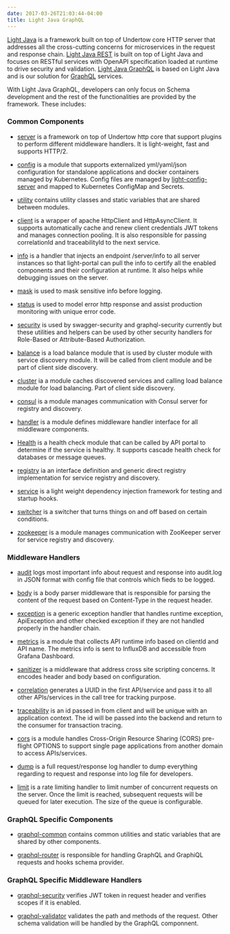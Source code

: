 ```yaml
---
date: 2017-03-26T21:03:44-04:00
title: Light Java GraphQL
---
```


[Light Java](https://github.com/networknt/light-java) is a framework built on top 
of Undertow core HTTP server that addresses all the cross-cutting concerns for
microservices in the request and response chain. [Light Java REST](https://github.com/networknt/light-java-rest)
is built on top of Light Java and focuses on RESTful services with OpenAPI 
specification loaded at runtime to drive security and validation. [Light Java GraphQL](https://github.com/networknt/light-java-graphql) 
is based on Light Java and is our solution for [GraphQL](http://graphql.org/) services.
  
With Light Java GraphQL, developers can only focus on Schema development and the rest
of the functionalities are provided by the framework. These includes:
 
### Common Components

* [server](https://networknt.github.io/light-java/other/server/) is
a framework on top of Undertow http core that support plugins to perform 
different middleware handlers. It is light-weight, fast and supports HTTP/2.

* [config](https://networknt.github.io/light-java/other/config/) is a module that 
supports externalized yml/yaml/json configuration for standalone applications and 
docker containers managed by Kubernetes. Config files are managed by 
[light-config-server](https://github.com/networknt/light-config-server) and mapped
to Kubernetes ConfigMap and Secrets.

* [utility](https://networknt.github.io/light-java/other/utility/) contains utility 
classes and static variables that are shared between modules.

* [client](https://networknt.github.io/light-java/other/client/) is a wrapper of 
apache HttpClient and HttpAsyncClient. It supports automatically cache and 
renew client credentials JWT tokens and manages connection pooling. It is also
responsible for passing correlationId and traceabilityId to the next service.

* [info](https://networknt.github.io/light-java/other/info/) is a handler that 
injects an endpoint /server/info to all server instances so that light-portal
can pull the info to certify all the enabled components and their configuration
at runtime. It also helps while debugging issues on the server.

* [mask](https://networknt.github.io/light-java/other/mask/) is used to mask 
sensitive info before logging. 

* [status](https://networknt.github.io/light-java/other/status/) is used to model 
error http response and assist production monitoring with unique error code.

* [security](https://networknt.github.io/light-java/other/status/) is used by 
swagger-security and graphql-security currently but these utilities and helpers can 
be used by other security handlers for Role-Based or Attribute-Based Authorization.

* [balance](https://networknt.github.io/light-java/other/balance/) is a load balance 
module that is used by cluster module with service discovery module. It will be called
from client module and be part of client side discovery. 

* [cluster](https://networknt.github.io/light-java/other/cluster/) ia a module caches 
discovered services and calling load balance module for load balancing. Part of client
side discovery.

* [consul](https://networknt.github.io/light-java/other/consul/) is a module manages 
communication with Consul server for registry and discovery.

* [handler](https://networknt.github.io/light-java/other/handler/) is a module defines 
middleware handler interface for all middleware components.

* [Health](https://networknt.github.io/light-java/other/health/) is a health check module 
that can be called by API portal to determine if the service is healthy. It supports
cascade health check for databases or message queues.

* [registry](https://networknt.github.io/light-java/other/registry/) ia an interface 
definition and generic direct registry implementation for service registry and discovery.

* [service](https://networknt.github.io/light-java/other/service/) is a light weight 
dependency injection framework for testing and startup hooks.
 
* [switcher](https://networknt.github.io/light-java/other/switcher/) is a switcher that 
turns things on and off based on certain conditions.

* [zookeeper](https://networknt.github.io/light-java/other/zookeeper/) is a module manages 
communication with ZooKeeper server for service registry and discovery.

### Middleware Handlers

* [audit](https://networknt.github.io/light-java/middleware/audit/) logs most important info 
about request and response into audit.log in JSON format with config file that controls which
fieds to be logged.

* [body](https://networknt.github.io/light-java/middleware/body/) is a body parser middleware 
that is responsible for parsing the content of the request based on Content-Type in the 
request header. 

* [exception](https://networknt.github.io/light-java/middleware/exception/) is a generic 
exception handler that handles runtime exception, ApiException and other checked exception 
if they are not handled properly in the handler chain.

* [metrics](https://networknt.github.io/light-java/middleware/metrics/) is a module that collects
API runtime info based on clientId and API name. The metrics info is sent to InfluxDB and 
accessible from Grafana Dashboard.

* [sanitizer](https://networknt.github.io/light-java/middleware/sanitizer/) is a 
middleware that address cross site scripting concerns. It encodes header and body based on 
configuration.

* [correlation](https://networknt.github.io/light-java/middleware/correlation/) generates
a UUID in the first API/service and pass it to all other APIs/services in the call tree for
tracking purpose.

* [traceability](https://networknt.github.io/light-java/middleware/traceability/) is an
id passed in from client and will be unique with an application context. The id will be passed
into the backend and return to the consumer for transaction tracing. 

* [cors](https://networknt.github.io/light-java/middleware/cors/) is a module handles 
Cross-Origin Resource Sharing (CORS) pre-flight OPTIONS to support single page applications 
from another domain to access APIs/services.
 
* [dump](https://networknt.github.io/light-java/middleware/dump/) is a full request/response 
log handler to dump everything regarding to request and response into log file for developers. 

* [limit](https://networknt.github.io/light-java/middleware/limit/) is a rate limiting handler 
to limit number of concurrent requests on the server. Once the limit is reached, subsequent 
requests will be queued for later execution. The size of the queue is configurable. 

### GraphQL Specific Components

* [graphql-common](https://networknt.github.io/light-java-graphql/components/graphql-common/) 
contains common utilities and static variables that are shared by other components.

* [graphql-router](https://networknt.github.io/light-java-graphql/components/graphql-router/)
is responsible for handling GraphQL and GraphiQL requests and hooks schema provider.

### GraphQL Specific Middleware Handlers

* [graphql-security](https://networknt.github.io/light-java-graphql/components/graphql-security/)
verifies JWT token in request header and verifies scopes if it is enabled.

* [graphql-validator](https://networknt.github.io/light-java-graphql/components/graphql-validator/)
validates the path and methods of the request. Other schema validation will be handled by the
GraphQL componnent. 
